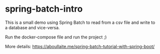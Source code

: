 # spring-batch-intro

This is a small demo using Spring Batch to read from a csv file and write to a database and vice-versa.

Run the docker-compose file and run the project ;)

More details: https://aboullaite.me/spring-batch-tutorial-with-spring-boot/
